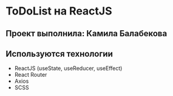 # ToDoList на ReactJS

## Проект выполнила: Камила Балабекова

## Используются технологии
- ReactJS (useState, useReducer, useEffect)
- React Router
- Axios
- SCSS
